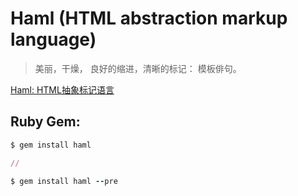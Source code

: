 # Haml (HTML abstraction markup language) 

> 美丽，干燥， 良好的缩进，清晰的标记： 模板俳句。

[Haml: HTML抽象标记语言](http://haml.info/)

## Ruby Gem:

```rb
$ gem install haml

//

$ gem install haml --pre
``` 


